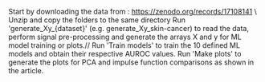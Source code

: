 Start by downloading the data from : https://zenodo.org/records/17108141 \\
Unzip and copy the folders to the same directory Run 'generate_Xy_{dataset}' (e.g. generate_Xy_skin-cancer) to read the data, perform signal pre-processing and generate the arrays X and y for ML model training or plots.//
Run 'Train models' to train the 10 defined ML models and obtain their respective AUROC values. Run 'Make plots' to generate the plots for PCA and impulse function comparisons as shown in the article.
